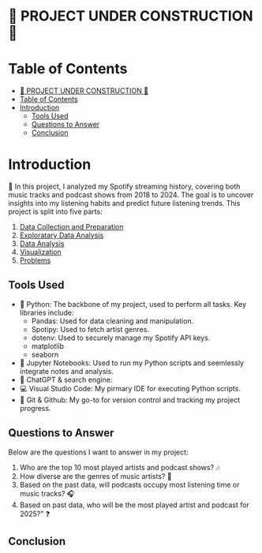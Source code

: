 # :construction: PROJECT UNDER CONSTRUCTION :construction:
# Table of Contents
- [:construction: PROJECT UNDER CONSTRUCTION :construction:](#construction-project-under-construction-construction)
- [Table of Contents](#table-of-contents)
- [Introduction](#introduction)
  - [Tools Used](#tools-used)
  - [Questions to Answer](#questions-to-answer)
  - [Conclusion](#conclusion)

# Introduction
:mega: In this project, I analyzed my Spotify streaming history, covering both music tracks and podcast shows from 2018 to 2024. The goal is to uncover insights into my listening habits and predict future listening trends. This project is split into five parts:
1. [Data Collection and Preparation](/1_Data_Collection_and_Preparation/)
2. [Exploratary Data Analysis](/2_Exploratary_Data_Analysis/)
3. [Data Analysis](/3_Data_Analysis/)
4. [Visualization](/4_Visualization/)
5. [Problems](/5_Problems/)

## Tools Used
- :snake: Python: The backbone of my project, used to perform all tasks. Key libraries include:
  - Pandas: Used for data cleaning and manipulation.
  - Spotipy: Used to fetch artist genres.
  - dotenv: Used to securely manage my Spotify API keys.
  - matplotlib
  - seaborn
- :notebook: Jupyter Notebooks: Used to run my Python scripts and seemlessly integrate notes and analysis.
- :crystal_ball: ChatGPT & search engine: 
- :computer: Visual Studio Code: My pirmary IDE for executing Python scripts.
- :octopus: Git & Github: My go-to for version control and tracking my project progress.

## Questions to Answer
Below are the questions I want to answer in my project:  
1.  Who are the top 10 most played artists and podcast shows? 🎶
2.  How diverse are the genres of music artists? 🌟
3.  Based on the past data, will podcasts occupy most listening time or music tracks? :headphones:
4.  Based on past data, who will be the most played artist and podcast for 2025?" :question:  

## Conclusion